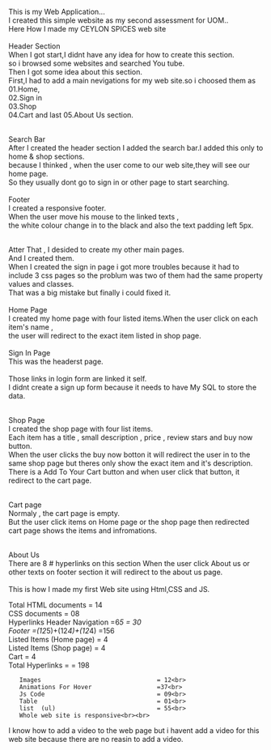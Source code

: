 This is my Web Application...<br>
I created this simple website as my second assessment for UOM..<br>
Here How I made my CEYLON SPICES web site<br><br>
 Header Section<br>
  When I got start,I didnt have any idea for how to create this section.<br>
  so i browsed some websites and searched You tube.<br>
  Then I got some idea about this section.<br>
  First,I had to add a main nevigations for my web site.so i choosed them as <br>
  01.Home,<br>
  02.Sign in<br>
  03.Shop<br>
  04.Cart and last 05.About Us section.<br><br>
  
 Search Bar<br>
 After I created the header section I added the search bar.I added this only to home & shop sections.<br>
 because I thinked , when the user come to our web site,they will see our home page.<br>
 So they usually dont go to sign in or other page to start searching. <br>
<br>
 Footer <br>
  I created a responsive footer.<br>
  When the user move his mouse to the linked texts ,<br> 
  the white colour change  in to the black and also the text padding left 5px.<br><br>

 Atter That , I desided to create my other main pages.<br>And I created them.<br>
 When I created the sign in page i got more troubles because it had to include 3 css pages
 so the problum was two of them had the same property values and classes.<br>
 That was a big mistake but finally i could fixed it.
 <br><br>
 Home Page<br>
  I created my home page with four listed items.When the user click on each item's name , <br>
  the user will redirect to the exact item listed in shop page.
 <br><br>
 Sign In Page<br>
  This was the headerst page.<br><br>
  Those links in login form are linked it self.<br>I didnt create a sign up form because it needs to have
  My SQL to store the data.<br><br>
 
 Shop Page<br>
  I created the shop page with four list items.<br>
  Each item has a title , small description , price , review stars and buy now button.<br>
  When the user clicks the buy now botton it will redirect the user in to the same shop page but 
  theres only show the exact item and it's description.<br>
  There is a Add To Your Cart button and when user click that button, 
  it redirect to the cart page.<br><br>
  
 Cart page<br>
  Normaly , the cart page is empty.<br>
  But the user click items on Home page or the shop page then redirected cart page shows the items and infromations.<br><br>
  
 About Us <br>
  There are 8  # hyperlinks on this section 
  When the user click About us or other texts on footer section it will redirect 
  to the about us page.
  <br><br>
  This is how I made my first Web site using Html,CSS and JS.<br>
  
 Total HTML documents = 14<br>
       CSS documents  = 08<br>
	   Hyperlinks Header Navigation          =6*5                  = 30<br>
	              Footer                     =(12*5)+(12*4)+(12*4) =156<br>
				  Listed Items (Home page)   =                        4<br>
				  Listed Items (Shop page)   =                        4<br>
				  Cart                       =                        4<br>
				  Total Hyperlinks           =                     = 198<br>
				  
	   Images                                = 12<br>
	   Animations For Hover                  =37<br>
	   Js Code                               = 09<br>
	   Table                                 = 01<br>
	   list  (ul)                            = 55<br>
	   Whole web site is responsive<br><br>
  I know how to add a video to the web page but i havent add a video for this web site because 
  there are no reasin to add a video.
  
  
  
  
 
 
 
 
 
 
 
 
 
 
 
 
 
 
 
 
 
 
 
 
 
 
 
 
 
 
 
 
 
 
 
 
 
 
 
 
 
 
 
 
 
 
 
